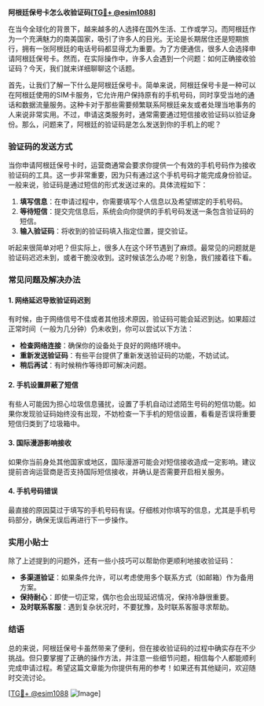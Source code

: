 **阿根廷保号卡怎么收验证码[[TG💪+ @esim1088](https://t.me/s/esim1088)]**

在当今全球化的背景下，越来越多的人选择在国外生活、工作或学习。而阿根廷作为一个充满魅力的南美国家，吸引了许多人的目光。无论是长期居住还是短期旅行，拥有一张阿根廷的电话号码都显得尤为重要。为了方便通信，很多人会选择申请阿根廷保号卡。然而，在实际操作中，许多人会遇到一个问题：如何正确接收验证码？今天，我们就来详细聊聊这个话题。

首先，让我们了解一下什么是阿根廷保号卡。简单来说，阿根廷保号卡是一种可以在阿根廷使用的SIM卡服务，它允许用户保持原有的手机号码，同时享受当地的通话和数据流量服务。这种卡对于那些需要频繁联系阿根廷亲友或者处理当地事务的人来说非常实用。不过，申请这类服务时，通常需要通过短信接收验证码以验证身份。那么，问题来了，阿根廷的验证码是怎么发送到你的手机上的呢？

### 验证码的发送方式

当你申请阿根廷保号卡时，运营商通常会要求你提供一个有效的手机号码作为接收验证码的工具。这一步非常重要，因为只有通过这个手机号码才能完成身份验证。一般来说，验证码是通过短信的形式发送过来的。具体流程如下：

1. **填写信息**：在申请过程中，你需要填写个人信息以及希望绑定的手机号码。
2. **等待短信**：提交完信息后，系统会向你提供的手机号码发送一条包含验证码的短信。
3. **输入验证码**：将收到的验证码填入指定位置，提交验证。

听起来很简单对吧？但实际上，很多人在这个环节遇到了麻烦。最常见的问题就是验证码迟迟未到，或者干脆没收到。这时候该怎么办呢？别急，我们接着往下看。

### 常见问题及解决办法

#### 1. 网络延迟导致验证码迟到
有时候，由于网络信号不佳或者其他技术原因，验证码可能会延迟到达。如果超过正常时间（一般为几分钟）仍未收到，你可以尝试以下方法：
- **检查网络连接**：确保你的设备处于良好的网络环境中。
- **重新发送验证码**：有些平台提供了重新发送验证码的功能，不妨试试。
- **稍后再试**：有时候稍作等待即可解决问题。

#### 2. 手机设置屏蔽了短信
有些人可能因为担心垃圾信息骚扰，设置了手机自动过滤陌生号码的短信功能。如果你发现验证码始终没有出现，不妨检查一下手机的短信设置，看看是否误将重要短信归类到了垃圾箱中。

#### 3. 国际漫游影响接收
如果你当前身处其他国家或地区，国际漫游可能会对短信接收造成一定影响。建议提前咨询运营商是否支持国际短信接收，并确认是否需要开启相关服务。

#### 4. 手机号码错误
最直接的原因莫过于填写的手机号码有误。仔细核对你填写的信息，尤其是手机号码部分，确保无误后再进行下一步操作。

### 实用小贴士

除了上述提到的问题外，还有一些小技巧可以帮助你更顺利地接收验证码：

- **多渠道验证**：如果条件允许，可以考虑使用多个联系方式（如邮箱）作为备用方案。
- **保持耐心**：即使一切正常，偶尔也会出现延迟情况，保持冷静很重要。
- **及时联系客服**：遇到复杂状况时，不要犹豫，及时联系客服寻求帮助。

### 结语

总的来说，阿根廷保号卡虽然带来了便利，但在接收验证码的过程中确实存在不少挑战。但只要掌握了正确的操作方法，并注意一些细节问题，相信每个人都能顺利完成申请过程。希望这篇文章能为你提供有用的参考！如果还有其他疑问，欢迎随时交流讨论。

[[TG💪+ @esim1088](https://t.me/s/esim1088) ![Image](https://i.postimg.cc/4NQfJmqS/Snipaste-2025-05-13-00-14-12.png)]